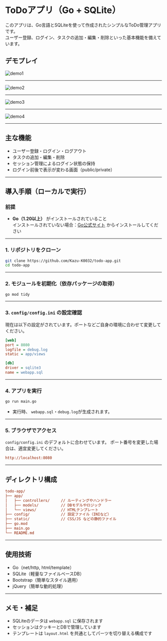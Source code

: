 # ToDoアプリ（Go + SQLite）

このアプリは、Go言語とSQLiteを使って作成されたシンプルなToDo管理アプリです。  
ユーザー登録、ログイン、タスクの追加・編集・削除といった基本機能を備えています。

## デモプレイ

![demo1](https://github.com/user-attachments/assets/0780266a-9212-4934-a0e5-c9a1e0cf1bfe)

---

![demo2](https://github.com/user-attachments/assets/b890a141-d681-4243-8d42-59da76085b60)

---

![demo3](https://github.com/user-attachments/assets/259570a8-fa92-40c0-b5ca-595dfa499241)

---

![demo4](https://github.com/user-attachments/assets/7684a9ec-f016-441d-86f5-ea1b2d26898d)

---

## 主な機能

- ユーザー登録・ログイン・ログアウト
- タスクの追加・編集・削除
- セッション管理によるログイン状態の保持
- ログイン前後で表示が変わる画面（public/private）

---

## 導入手順（ローカルで実行）

### 前提

- **Go（1.20以上）** がインストールされていること  
  インストールされていない場合：[Go公式サイト](https://golang.org/dl/) からインストールしてください

---

### 1. リポジトリをクローン

```bash
git clone https://github.com/Kazu-K0032/todo-app.git
cd todo-app
```

---

### 2. モジュールを初期化（依存パッケージの取得）

```bash
go mod tidy
```

---

### 3. `config/config.ini` の設定確認  

現在は以下の設定がされています。ポートなどご自身の環境に合わせて変更してください。

```ini
[web]
port = 8080
logfile = debug.log
static = app/views

[db]
driver = sqlite3
name = webapp.sql
```

---

### 4. アプリを実行

```bash
go run main.go
```

- 実行時、 `webapp.sql`・`debug.log`が生成されます。

---

### 5. ブラウザでアクセス

`config/config.ini` のデフォルトに合わせています。
ポート番号を変更した場合は、適宜変更してください。

```ini
http://localhost:8080
```

---

## ディレクトリ構成

```ini
todo-app/
├── app/
│   ├── controllers/     // ルーティングやハンドラー
│   ├── models/          // DBモデルやロジック
│   └── views/           // HTMLテンプレート
├── config/              // 設定ファイル（INIなど）
├── static/              // CSS/JS などの静的ファイル
├── go.mod
├── main.go
└── README.md
```

---

## 使用技術

- Go（net/http, html/template）
- SQLite（軽量なファイルベースDB）
- Bootstrap（簡単なスタイル適用）
- jQuery（簡単な動的処理）

---

## メモ・補足

- SQLiteのデータは `webapp.sql` に保存されます
- セッションはクッキーとDBで管理しています
- テンプレートは `layout.html` を共通としてパーツを切り替える構成です

